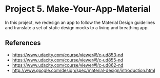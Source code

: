 # Project 5. Make-Your-App-Material

In this project, we redesign an app to follow the Material Design guidelines and translate a set of static design mocks to a living and breathing app.

## References
* https://www.udacity.com/course/viewer#!/c-ud853-nd
* https://www.udacity.com/course/viewer#!/c-ud855-nd 
* https://www.udacity.com/course/viewer#!/c-ud862-nd
* http://www.google.com/design/spec/material-design/introduction.html
